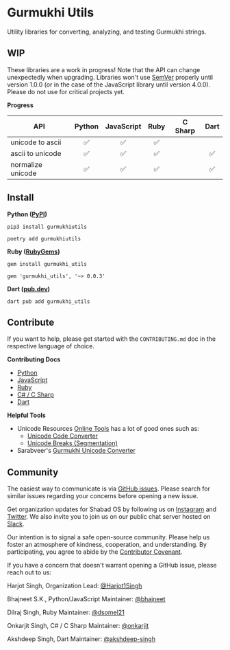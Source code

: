 # Gurmukhi Utils

Utility libraries for converting, analyzing, and testing Gurmukhi strings.

## WIP

These libraries are a work in progress! Note that the API can change unexpectedly when upgrading. Libraries won't use [SemVer](https://semver.org/) properly until version 1.0.0 (or in the case of the JavaScript library until version 4.0.0). Please do not use for critical projects yet.

**Progress**

| API               |       Python       |     JavaScript     |        Ruby        | C Sharp |        Dart        |
| ----------------- | :----------------: | :----------------: | :----------------: | :-----: | :----------------: |
| unicode to ascii  | :white_check_mark: | :white_check_mark: | :white_check_mark: |         |                    |
| ascii to unicode  | :white_check_mark: | :white_check_mark: | :white_check_mark: |         | :white_check_mark: |
| normalize unicode | :white_check_mark: | :white_check_mark: | :white_check_mark: |         | :white_check_mark: |

## Install

**Python ([PyPI](https://pypi.org/project/gurmukhiutils/))**

```shell
pip3 install gurmukhiutils
```

```shell
poetry add gurmukhiutils
```

<!-- **JavaScript ([npm](https://www.npmjs.com/package/gurmukhi-utils))**

```shell
npm i gurmukhi-utils
```

```html
<script src="https://unpkg.com/gurmukhi-utils@^3.2.2" />
``` -->

**Ruby ([RubyGems](https://rubygems.org/gems/gurmukhi_utils))**

```shell
gem install gurmukhi_utils
```

```shell
gem 'gurmukhi_utils', '~> 0.0.3'
```

**Dart ([pub.dev](https://pub.dev/packages/gurmukhi_utils))**

```shell
dart pub add gurmukhi_utils
```

## Contribute

If you want to help, please get started with the `CONTRIBUTING.md` doc in the respective language of choice.

**Contributing Docs**

- [Python](/python/CONTRIBUTING.md)
- [JavaScript](/javascript/CONTRIBUTING.md)
- [Ruby](/ruby/CONTRIBUTING.md)
- [C# / C Sharp](/csharp/CONTRIBUTING.md)
- [Dart](/dart/CONTRIBUTING.md)

**Helpful Tools**

- Unicode Resources [Online Tools](https://unicode.org/resources/online-tools.html) has a lot of good ones such as:
  - [Unicode Code Converter](https://r12a.github.io/app-conversion/)
  - [Unicode Breaks (Segmentation)](https://util.unicode.org/UnicodeJsps/breaks.jsp)
- Sarabveer's [Gurmukhi Unicode Converter](https://unicode.sarabveer.me/)

## Community

The easiest way to communicate is via [GitHub issues](https://github.com/shabados/gurmukhi-utils/issues). Please search for similar issues regarding your concerns before opening a new issue.

Get organization updates for Shabad OS by following us on [Instagram](https://www.instagram.com/shabad_os/) and [Twitter](https://twitter.com/shabad_os/). We also invite you to join us on our public chat server hosted on [Slack](https://chat.shabados.com/).

Our intention is to signal a safe open-source community. Please help us foster an atmosphere of kindness, cooperation, and understanding. By participating, you agree to abide by the [Contributor Covenant](https://www.contributor-covenant.org/version/2/0/code_of_conduct/).

If you have a concern that doesn't warrant opening a GitHub issue, please reach out to us:

Harjot Singh, Organization Lead: [@Harjot1Singh](https://github.com/Harjot1Singh)

Bhajneet S.K., Python/JavaScript Maintainer: [@bhajneet](https://github.com/bhajneet/)

Dilraj Singh, Ruby Maintainer: [@dsomel21](https://github.com/dsomel21)

Onkarjit Singh, C# / C Sharp Maintainer: [@onkarjit](https://github.com/onkarjit)

Akshdeep Singh, Dart Maintainer: [@akshdeep-singh](https://github.com/akshdeep-singh)
